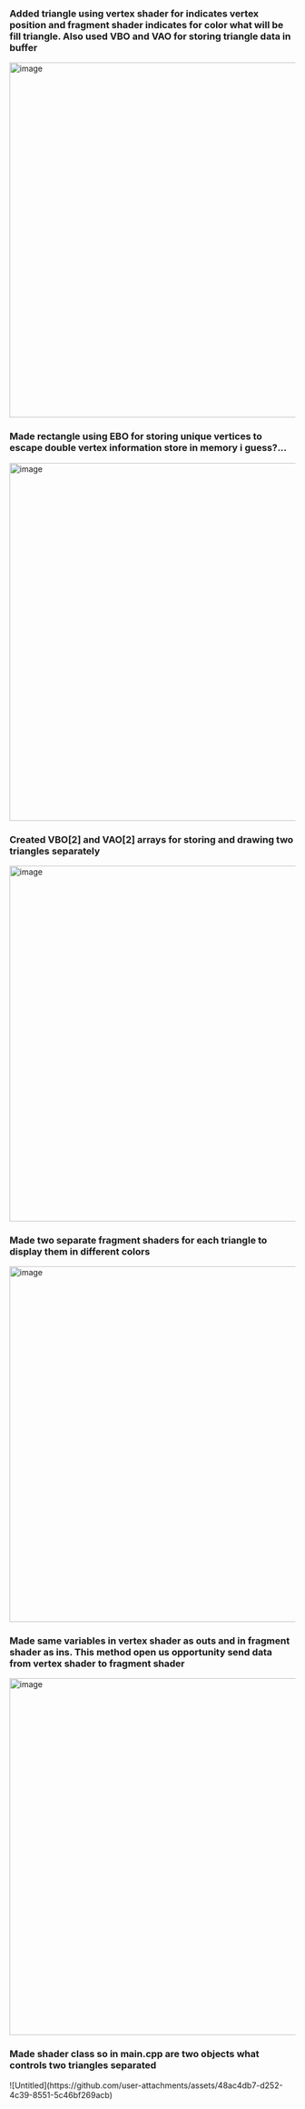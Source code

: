 <h3>Added triangle using vertex shader for indicates vertex position and fragment shader indicates for color what will be fill triangle. Also used VBO and VAO for storing triangle data in buffer</h3>
<img width="798" height="625" alt="image" src="https://github.com/user-attachments/assets/bbb933b0-af32-4f29-86f5-4bf1f319322b" />

<h3>Made rectangle using EBO for storing unique vertices to escape double vertex information store in memory i guess?...</h3>
<img width="797" height="630" alt="image" src="https://github.com/user-attachments/assets/f3feb29a-1f4e-4f24-b989-c855c1240d29" />

<h3>Created VBO[2] and VAO[2] arrays for storing and drawing two triangles separately</h3>
<img width="797" height="626" alt="image" src="https://github.com/user-attachments/assets/58f78cf1-1b5d-4c4f-a9eb-f89c2575a973" />

<h3>Made two separate fragment shaders for each triangle to display them in different colors</h3>
<img width="797" height="626" alt="image" src="https://github.com/user-attachments/assets/f48162ef-80d9-4794-a21d-2ef45c38a017" />

<h3>Made same variables in vertex shader as outs and in fragment shader as ins. This method open us opportunity send data from vertex shader to fragment shader</h3>
<img width="796" height="628" alt="image" src="https://github.com/user-attachments/assets/8c7eaba7-89ac-4caa-9ff4-60bcac7e6844" />

<h3>Made shader class so in main.cpp are two objects what controls two triangles separated</h3>
![Untitled](https://github.com/user-attachments/assets/48ac4db7-d252-4c39-8551-5c46bf269acb)
